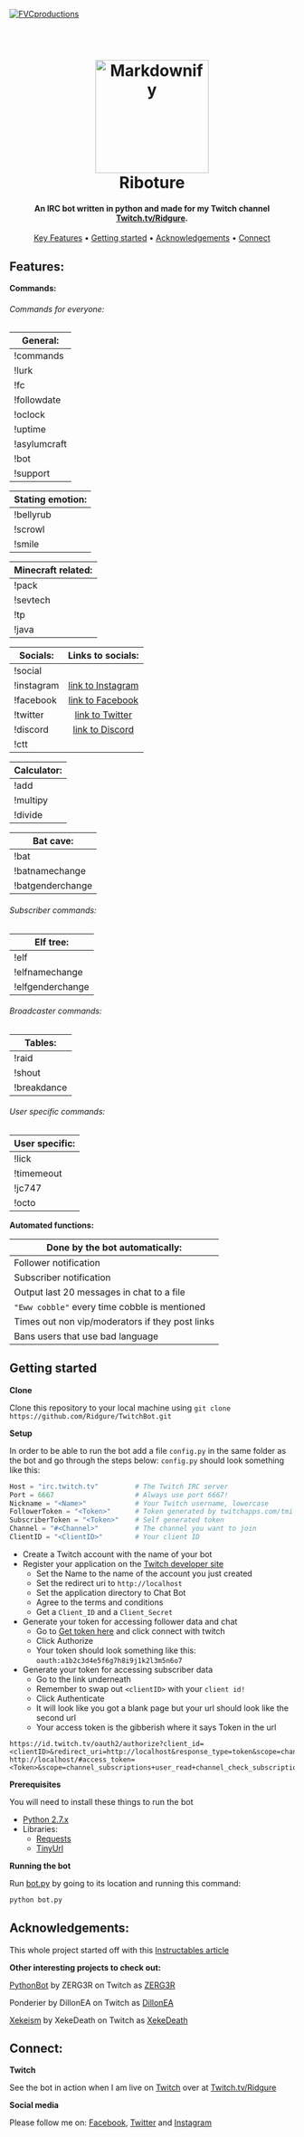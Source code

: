 <a href="http://www.twitch.tv/ridgure"><img src="https://pbs.twimg.com/profile_banners/4144666635/1497981943/1500x500" title="FVCproductions" alt="FVCproductions"></a>

<h1 align="center">
  <br>
  <a href="http://www.twitch.tv/ridgure"><img src="https://pbs.twimg.com/profile_images/965416492924891136/N-EvLzcd_400x400.jpg" alt="Markdownify" width="200"></a>
  <br>
  Riboture
  <br>
</h1>

<h4 align="center">An IRC bot written in python and made for my Twitch channel <a href="https://twitch.tv/ridgure" target="_blank">Twitch.tv/Ridgure</a>.</h4>

<p align="center">
  <a href="#key-features">Key Features</a> •
  <a href="#getting-started">Getting started</a> •
  <a href="#acknowledgements">Acknowledgements</a> •
  <a href="#connect">Connect</a>
</p>

## Features:

**Commands:**

###### Commands for everyone:

| General:      | 
| ------------- |
| !commands     | 
| !lurk         | 
| !fc           | 
| !followdate   | 
| !oclock       | 
| !uptime       | 
| !asylumcraft  |  
| !bot          | 
| !support      | 


|Stating emotion:| 
| ------------- | 
| !bellyrub     | 
| !scrowl       | 
| !smile        | 


| Minecraft related:|                        
| -------------   |
| !pack           |
| !sevtech        |
| !tp             |
| !java           | 


| Socials:      |Links to socials:|                  
| ------------- |:-------------:|
| !social       |               | 
| !instagram    | [link to Instagram](https://www.instagram.com/rigidstructure/?hl=en)|
| !facebook     | [link to Facebook](https://www.facebook.com/ridgidstructure)|    
| !twitter      | [link to Twitter](https://twitter.com/ridgure)|  
| !discord      | [link to Discord](https://discord.com/invite/yddBmCE)|  
| !ctt          |               |


| Calculator:   | 
| ------------- |
| !add          | 
| !multipy      | 
| !divide       | 


| Bat cave:     | 
| ------------- |
| !bat          | 
| !batnamechange| 
| !batgenderchange| 

###### Subscriber commands:


| Elf tree:     | 
| ------------- |
| !elf           |
| !elfnamechange  |
| !elfgenderchange| 


###### Broadcaster commands:

| Tables:       | 
| ------------- |
| !raid         |
| !shout        |
| !breakdance   | 


###### User specific commands:

| User specific:| 
| ------------- |
| !lick         |
| !timemeout    |
| !jc747        |
| !octo         | 


**Automated functions:**

| Done by the bot automatically:| 
| ------------- |
|Follower notification|
|Subscriber notification|
|Output last 20 messages in chat to a file|
|`"Eww cobble"` every time cobble is mentioned|
|Times out non vip/moderators if they post links|
|Bans users that use bad language|

## Getting started

**Clone**

Clone this repository to your local machine using 
```git clone https://github.com/Ridgure/TwitchBot.git```

**Setup**

In order to be able to run the bot add a file `config.py` in the same folder as the bot and go through the steps below:
`config.py` should look something like this:

```python
Host = "irc.twitch.tv"         # The Twitch IRC server
Port = 6667                    # Always use port 6667!
Nickname = "<Name>"            # Your Twitch username, lowercase
FollowerToken = "<Token>"      # Token generated by twitchapps.com/tmi without the oauth: part
SubscriberToken = "<Token>"    # Self generated token
Channel = "#<Channel>"         # The channel you want to join
ClientID = "<ClientID>"        # Your client ID
```

- Create a Twitch account with the name of your bot
- Register your application on the [Twitch developer site](https://glass.twitch.tv/login)
  - Set the Name to the name of the account you just created
  - Set the redirect uri to `http://localhost`
  - Set the application directory to Chat Bot
  - Agree to the terms and conditions
  - Get a `Client_ID` and a `Client_Secret`
- Generate your token for accessing follower data and chat
  - Go to  [Get token here](twitchapps.com/tmi) and click connect with twitch
  - Click Authorize
  - Your token should look something like this: `oauth:a1b2c3d4e5f6g7h8i9j1k2l3m5n6o7`
- Generate your token for accessing subscriber data
  - Go to the link underneath 
  - Remember to swap out `<clientID>` with your `client id!`
  - Click Authenticate
  - It will look like you got a blank page but your url should look like the second url
  - Your access token is the gibberish where it says Token in the url 

```
https://id.twitch.tv/oauth2/authorize?client_id=<clientID>&redirect_uri=http://localhost&response_type=token&scope=channel_subscriptions+user_read+channel_check_subscription+chat_login
http://localhost/#access_token=<Token>&scope=channel_subscriptions+user_read+channel_check_subscription+chat_login&token_type=bearer
```

**Prerequisites**

You will need to install these things to run the bot

- [Python 2.7.x](https://www.python.org/downloads/)
- Libraries:
  - [Requests](http://docs.python-requests.org/en/master/user/install/)
  - [TinyUrl](https://pypi.org/project/TinyUrl/)
  
**Running the bot**

Run [bot.py](docs/bot.py) by going to its location and running this command:

```python
python bot.py
```

## Acknowledgements:

This whole project started off with this [Instructables article](https://www.instructables.com/id/Twitchtv-Moderator-Bot/)

**Other interesting projects to check out:**

[PythonBot](https://github.com/ZERG3R/PythonBot) by ZERG3R on Twitch as [ZERG3R](https//:twitch.tv/ZERG3R)

Ponderier by DillonEA on Twitch as [DillonEA](https//:twitch.tv/DillonEA)

[Xekeism](https://www.xekeland.com/) by XekeDeath on Twitch as [XekeDeath](https//:twitch.tv/DillonEA)

## Connect:

**Twitch**

See the bot in action when I am live on [Twitch](https://twitch.tv/ridgure) over at [Twitch.tv/Ridgure](https://twitch.tv/ridgure)

**Social media**

Please follow me on:
[Facebook](https://www.Facebook.com/ridgure), 
[Twitter](https://www.Twitter.com/ridgure) and
[Instagram](https://www.Instagram.com/rigidstructure)
